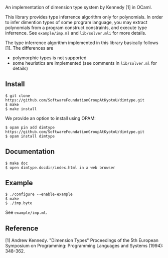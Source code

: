 An implementation of dimension type system by Kennedy [1] in OCaml.

This library provides type inferrence algorithm only for polynomials.
In order to infer dimention types of some program language, you may
extract polynomials from a program construct constraints, and execute
type inferrence.  See `example/imp.ml` and `lib/solver.mli` for more
details.

The type inferrence algorithm implemented in this library basically
follows [1].  The differences are

  - polymorphic types is not supported
  - some heuristics are implemented (see comments in `lib/solver.ml`
    for details)

## Install

```
$ git clone https://github.com/SoftwareFoundationGroupAtKyotoU/dimtype.git
$ make
$ make install
```

We provide an option to install using OPAM:

```
$ opam pin add dimtype https://github.com/SoftwareFoundationGroupAtKyotoU/dimtype.git
$ opam install dimtype
```

## Documentation

```
$ make doc
$ open dimtype.docdir/index.html in a web browser
```

## Example

```
$ ./configure --enable-example
$ make
$ ./imp.byte
```

See `example/imp.ml`.

## Reference

[1] Andrew Kennedy. "Dimension Types" Proceedings of the 5th European Symposium on Programming: Programming Languages and Systems (1994): 348-362.
